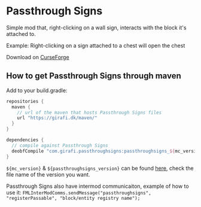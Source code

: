 # Passthrough Signs

Simple mod that, right-clicking on a wall sign, interacts with the block it's attached to.

Example: Right-clicking on a sign attached to a chest will open the chest

Download on [CurseForge](https://minecraft.curseforge.com/projects/passthrough-signs)

How to get Passthrough Signs through maven
---
Add to your build.gradle:
```gradle
repositories {
  maven {
    // url of the maven that hosts Passthrough Signs files
    url "https://girafi.dk/maven/"
  }
}

dependencies {
  // compile against Passthrough Signs
  deobfCompile "com.girafi.passthroughsigns:passthroughsigns_${mc_version}:${mc_version}-${passthroughsigns_version}"
}
```

`${mc_version}` & `${passthroughsigns_version}` can be found [here](https://girafi.dk/maven/com/girafi/passthroughsigns/), check the file name of the version you want.

Passthrough Signs also have intermod communicaiton, example of how to use it: 
`FMLInterModComms.sendMessage("passthroughsigns", "registerPassable", "block/entity registry name");`
